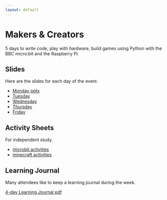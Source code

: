 ```yaml
---
layout: default
---
```

<span style="font-size:3em; color:Tomato"><i class="fas fa-terminal fa-pull-left fa-border"></i></span>
# Makers & Creators

<p>5 days to write code, play with hardware, build games
using Python with the BBC micro:bit and the Raspberry Pi.
</p>


## Slides

Here are the slides for each day of the event.

<ul class="fa-ul">
<li><span class="fa-li"><i class="fas fa-microchip"></i></span><a href="https://github.com/deejaygraham/makers-n-creators/raw/master/intro-to-microbit.pptx">Monday pptx</a></li>
<li><span class="fa-li"><i class="fas fa-laptop"></i></span><a href="#">Tuesday</a></li>
<li><span class="fa-li"><i class="fas fa-keyboard"></i></span><a href="#">Wednesday</a></li>
<li><span class="fa-li"><i class="fas fa-globe"></i></span><a href="#">Thursday</a></li>
<li><span class="fa-li"><i class="fas fa-lightbulb"></i></span><a href="https://github.com/deejaygraham/makers-n-creators/raw/master/maker-projects.pptx">Friday</a></li>
</ul>


## Activity Sheets

For independent study.

<ul class="fa-ul">
<li><span class="fa-li"><i class="fas fa-microchip"></i></span><a href="microbit-activities.html">microbit activities</a></li>
<li><span class="fa-li"><i class="fas fa-keyboard"></i></span><a href="minecraft-activities.html">minecraft activities</a></li>
</ul>


## Learning Journal

Many attendees like to keep a learning journal during the week.

[4-day Learning Journal pdf](learning-journal-4.pdf)
